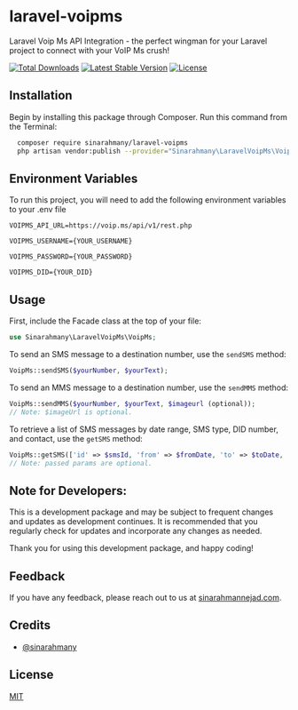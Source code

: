 
# laravel-voipms

Laravel Voip Ms API Integration  - the perfect wingman for your Laravel project to connect with your VoIP Ms crush!

[![Total Downloads](https://img.shields.io/packagist/dt/sinarahmany/laravel-voipms.svg?style=flat)](https://packagist.org/packages/sinarahmannejad/laravel-voipm)
[![Latest Stable Version](https://img.shields.io/packagist/v/sinarahmany/laravel-voipms.svg?style=flat)](https://packagist.org/packages/sinarahmannejad/laravel-voipm)
[![License](https://img.shields.io/packagist/l/sinarahmany/laravel-voipms?style=flat)](#license)

## Installation

Begin by installing this package through Composer. Run this command from the Terminal:



```bash
  composer require sinarahmany/laravel-voipms
  php artisan vendor:publish --provider="Sinarahmany\LaravelVoipMs\VoipMsServiceProvider"

```

## Environment Variables

To run this project, you will need to add the following environment variables to your .env file

`VOIPMS_API_URL=https://voip.ms/api/v1/rest.php`

`VOIPMS_USERNAME={YOUR_USERNAME}`

`VOIPMS_PASSWORD={YOUR_PASSWORD}`

`VOIPMS_DID={YOUR_DID}`


## Usage

First, include the Facade class at the top of your file:

```php
use Sinarahmany\LaravelVoipMs\VoipMs;
```
To send an SMS message to a destination number, use the `sendSMS` method:

```php
VoipMs::sendSMS($yourNumber, $yourText);
```

To send an MMS message to a destination number, use the `sendMMS` method:

```php
VoipMs::sendMMS($yourNumber, $yourText, $imageurl (optional));
// Note: $imageUrl is optional.
```
To retrieve a list of SMS messages by date range, SMS type, DID number, and contact, use the `getSMS` method:
```php
VoipMs::getSMS(['id' => $smsId, 'from' => $fromDate, 'to' => $toDate, 'type' => $smsType, 'contact' => $contactNumber, 'limit' => $limit]);
// Note: passed params are optional.
```

## Note for Developers:


This is a development package and may be subject to frequent changes and updates as development continues. It is recommended that you regularly check for updates and incorporate any changes as needed.

Thank you for using this development package, and happy coding!


## Feedback

If you have any feedback, please reach out to us at [sinarahmannejad.com](https://sinarahmannejad.com).


## Credits

- [@sinarahmany](https://www.github.com/sinarahmany)


## License

[MIT](https://choosealicense.com/licenses/mit/)

